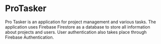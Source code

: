# ProTasker

Pro Tasker is an application for project management and various tasks. 
The application uses Firebase Firestore as a database to store all information about projects and users. User authentication also takes place through Firebase Authentication.
